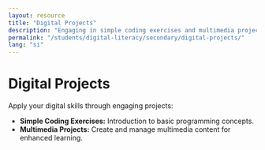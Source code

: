 ```yaml
---
layout: resource
title: "Digital Projects"
description: "Engaging in simple coding exercises and multimedia projects to apply digital skills creatively."
permalink: "/students/digital-literacy/secondary/digital-projects/"
lang: "si"
---
```


# Digital Projects

Apply your digital skills through engaging projects:

- **Simple Coding Exercises:** Introduction to basic programming concepts.
- **Multimedia Projects:** Create and manage multimedia content for enhanced learning.
